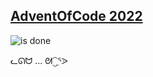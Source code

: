 ## [AdventOfCode 2022](https://adventofcode.com/2022/)

![is done](https://github.com/nmcb/aoc2022/blob/main/docs/images/progress.png?raw=true)

ᓚᘏᗢ ... ᘛ⁐̤ᕐᐷ
